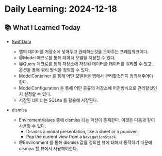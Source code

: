 # Daily Learning: 2024-12-18

## 📚 What I Learned Today
- [SwiftData](https://developer.apple.com/documentation/swiftdata)
    - 앱의 데이터를 저장소에 넣어두고 관리하는것을 도와주는 프레임워크이다.
    - @Model 매크로를 통해 데이터 모델을 지정할 수 있다.
    - @Query 매크로를 통해 저장소에 저장된 데이터를 데이터를 쿼리할 수 있고, 옵션을 통해 쿼리 방식을 정의할 수 있다.
    - ModelContainer 를 통해 어떤 모델들을 앱에서 관리할것인지 정의해주어야 한다.
    - ModelConfiguration 을 통해 어떤 종류의 저장소에 어떤방식으로 관리할것인지 설정할 수 있다.
    - 저장된 데이터는 SQLite 를 활용해 저장된다.

- dismiss
    - EnviromentValues 중에 dismiss 라는 액션이 존재한다. 이것은 다음과 같이 사용할 수 있다.
        - Dismiss a modal presentation, like a sheet or a popover.
        - Pop the current view from a ``NavigationStack``.
    - @Environment 를 통해 dismiss 값을 정의한 뷰에 대해서 동작하기 때문에 dismiss 할 뷰에서 사용해야한다.
